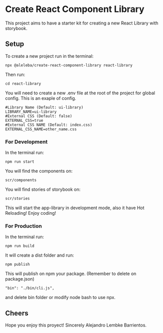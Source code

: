 # Create React Component Library

This project aims to have a starter kit for creating a new React Library with storybook.

## Setup
To create a new project run in the terminal:
```
npx @aleleba/create-react-component-library react-library
```
Then run:
```
cd react-library
```
You will need to create a new .env file at the root of the project for global config.
This is an exaple of config.
```
#Library Name (Default: ui-library)
LIBRARY_NAME=ui-library
#External CSS (Default: false)
EXTERNAL_CSS=true
#External CSS NAME (Default: index.css)
EXTERNAL_CSS_NAME=other_name.css
```

### For Development
In the terminal run:
```
npm run start
```
You will find the components on:
```
scr/components
```
You will find stories of storybook on:
```
scr/stories
```

This will start the app-library in development mode, also it have Hot Reloading!
Enjoy coding!

### For Production
In the terminal run:
```
npm run build
```
It will create a dist folder and run:
```
npm publish
```
This will publish on npm your package. (Remember to delete on package.json)
```
"bin": "./bin/cli.js",
```
and delete bin folder or modify node bash to use npx.

## Cheers
Hope you enjoy this proyect! Sincerely Alejandro Lembke Barrientos.
